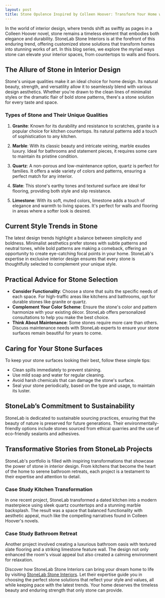 ```yaml
---
layout: post
title: Stone Opulence Inspired by Colleen Hoover: Transform Your Home with Exclusive Stone Designs
---
```



In the world of interior design, where trends shift as swiftly as pages in a Colleen Hoover novel, stone remains a timeless element that embodies both elegance and durability. StoneLab Stone Interiors is at the forefront of this enduring trend, offering customized stone solutions that transform homes into stunning works of art. In this blog series, we explore the myriad ways stone can elevate your interior spaces, from countertops to walls and floors.

## The Allure of Stone in Interior Design

Stone's unique qualities make it an ideal choice for home design. Its natural beauty, strength, and versatility allow it to seamlessly blend with various design aesthetics. Whether you're drawn to the clean lines of minimalist styles or the dramatic flair of bold stone patterns, there's a stone solution for every taste and space.

### Types of Stone and Their Unique Qualities

1. **Granite**: Known for its durability and resistance to scratches, granite is a popular choice for kitchen countertops. Its natural patterns add a touch of sophistication to any kitchen.

2. **Marble**: With its classic beauty and intricate veining, marble exudes luxury. Ideal for bathrooms and statement pieces, it requires some care to maintain its pristine condition.

3. **Quartz**: A non-porous and low-maintenance option, quartz is perfect for families. It offers a wide variety of colors and patterns, ensuring a perfect match for any interior.

4. **Slate**: This stone's earthy tones and textured surface are ideal for flooring, providing both style and slip resistance.

5. **Limestone**: With its soft, muted colors, limestone adds a touch of elegance and warmth to living spaces. It's perfect for walls and flooring in areas where a softer look is desired.

## Current Style Trends in Stone

The latest design trends highlight a balance between simplicity and boldness. Minimalist aesthetics prefer stones with subtle patterns and neutral tones, while bold patterns are making a comeback, offering an opportunity to create eye-catching focal points in your home. StoneLab's expertise in exclusive interior design ensures that every stone is thoughtfully selected to complement your unique style.

## Practical Advice for Stone Selection

- **Consider Functionality**: Choose a stone that suits the specific needs of each space. For high-traffic areas like kitchens and bathrooms, opt for durable stones like granite or quartz.
- **Complement Your Color Scheme**: Ensure the stone's color and pattern harmonize with your existing décor. StoneLab offers personalized consultations to help you make the best choice.
- **Think About Maintenance**: Some stones require more care than others. Discuss maintenance needs with StoneLab experts to ensure your stone surfaces remain beautiful for years to come.

## Caring for Your Stone Surfaces

To keep your stone surfaces looking their best, follow these simple tips:

- Clean spills immediately to prevent staining.
- Use mild soap and water for regular cleaning.
- Avoid harsh chemicals that can damage the stone's surface.
- Seal your stone periodically, based on the type and usage, to maintain its luster.

## StoneLab’s Commitment to Sustainability

StoneLab is dedicated to sustainable sourcing practices, ensuring that the beauty of nature is preserved for future generations. Their environmentally-friendly options include stones sourced from ethical quarries and the use of eco-friendly sealants and adhesives.

## Transformative Stories from StoneLab Projects

StoneLab's portfolio is filled with inspiring transformations that showcase the power of stone in interior design. From kitchens that become the heart of the home to serene bathroom retreats, each project is a testament to their expertise and attention to detail.

### Case Study Kitchen Transformation

In one recent project, StoneLab transformed a dated kitchen into a modern masterpiece using sleek quartz countertops and a stunning marble backsplash. The result was a space that balanced functionality with aesthetic appeal, much like the compelling narratives found in Colleen Hoover's novels.

### Case Study Bathroom Retreat

Another project involved creating a luxurious bathroom oasis with textured slate flooring and a striking limestone feature wall. The design not only enhanced the room's visual appeal but also created a calming environment for relaxation.

Discover how StoneLab Stone Interiors can bring your dream home to life by visiting [StoneLab Stone Interiors](https://stonelab.se). Let their expertise guide you in choosing the perfect stone solutions that reflect your style and values, all while keeping pace with the latest trends. Your home deserves the timeless beauty and enduring strength that only stone can provide.